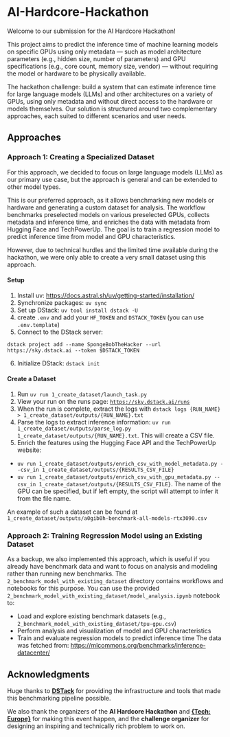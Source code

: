 # AI-Hardcore-Hackathon

Welcome to our submission for the AI Hardcore Hackathon!

This project aims to predict the inference time of machine learning models on specific GPUs using only metadata — such as model architecture parameters (e.g., hidden size, number of parameters) and GPU specifications (e.g., core count, memory size, vendor) — without requiring the model or hardware to be physically available.

The hackathon challenge: build a system that can estimate inference time for large language models (LLMs) and other architectures on a variety of GPUs, using only metadata and without direct access to the hardware or models themselves. Our solution is structured around two complementary approaches, each suited to different scenarios and user needs.

## Approaches

### Approach 1: Creating a Specialized Dataset

For this approach, we decided to focus on large language models (LLMs) as our primary use case, but the approach is general and can be extended to other model types.

This is our preferred approach, as it allows benchmarking new models or hardware and generating a custom dataset for analysis. The workflow benchmarks preselected models on various preselected GPUs, collects metadata and inference time, and enriches the data with metadata from Hugging Face and TechPowerUp. The goal is to train a regression model to predict inference time from model and GPU characteristics.

However, due to technical hurdles and the limited time available during the hackathon, we were only able to create a very small dataset using this approach.

#### Setup
1. Install uv: https://docs.astral.sh/uv/getting-started/installation/
2. Synchronize packages: `uv sync`
3. Set up DStack: `uv tool install dstack -U`
4. create `.env` and add your `HF_TOKEN` and `DSTACK_TOKEN` (you can use `.env.template`)
5. Connect to the DStack server:
```
dstack project add --name SpongeBobTheHacker --url https://sky.dstack.ai --token $DSTACK_TOKEN
```
6. Initialize DStack: `dstack init`

#### Create a Dataset
1. Run `uv run 1_create_dataset/launch_task.py`
2. View your run on the runs page: [`https://sky.dstack.ai/runs`](https://sky.dstack.ai/runs)
3. When the run is complete, extract the logs with `dstack logs {RUN_NAME} > 1_create_dataset/outputs/{RUN_NAME}.txt`
4. Parse the logs to extract inference information: `uv run 1_create_dataset/outputs/parse_log.py 1_create_dataset/outputs/{RUN_NAME}.txt`. This will create a CSV file.
5. Enrich the features using the Hugging Face API and the TechPowerUp website:
  - `uv run 1_create_dataset/outputs/enrich_csv_with_model_metadata.py --csv_in 1_create_dataset/outputs/{RESULTS_CSV_FILE}`
  - `uv run 1_create_dataset/outputs/enrich_csv_with_gpu_metadata.py --csv_in 1_create_dataset/outputs/{RESULTS_CSV_FILE}`. The name of the GPU can be specified, but if left empty, the script will attempt to infer it from the file name.

An example of such a dataset can be found at `1_create_dataset/outputs/a0gib0h-benchmark-all-models-rtx3090.csv`

### Approach 2: Training Regression Model using an Existing Dataset

As a backup, we also implemented this approach, which is useful if you already have benchmark data and want to focus on analysis and modeling rather than running new benchmarks. The `2_benchmark_model_with_existing_dataset` directory contains workflows and notebooks for this purpose. You can use the provided `2_benchmark_model_with_existing_dataset/model_analysis.ipynb` notebook to:
- Load and explore existing benchmark datasets (e.g., `2_benchmark_model_with_existing_dataset/tpu-gpu.csv`)
- Perform analysis and visualization of model and GPU characteristics
- Train and evaluate regression models to predict inference time
The data was fetched from: https://mlcommons.org/benchmarks/inference-datacenter/

## Acknowledgments

Huge thanks to [**DSTack**](https://dstack.ai) for providing the infrastructure and tools that made this benchmarking pipeline possible.

We also thank the organizers of the **AI Hardcore Hackathon** and [**{Tech: Europe}**](https://blog.techeurope.io) for making this event happen, and the **challenge organizer** for designing an inspiring and technically rich problem to work on.